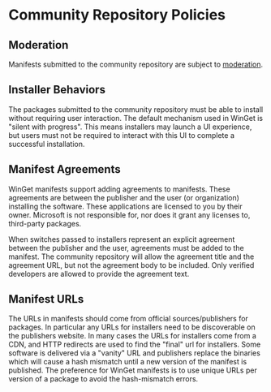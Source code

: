 # Community Repository Policies

## Moderation
Manifests submitted to the community repository are subject to [moderation](Moderation.md).

## Installer Behaviors
The packages submitted to the community repository must be able to install without requiring user interaction. The default mechanism used in WinGet is "silent with progress". This means installers may launch a UI experience, but users must not be required to interact with this UI to complete a successful installation.

## Manifest Agreements
WinGet manifests support adding agreements to manifests. These agreements are between the publisher and the user (or organization) installing the software. These applications are licensed to you by their owner. Microsoft is not responsible for, nor does it grant any licenses to, third-party packages.

When switches passed to installers represent an explicit agreement between the publisher and the user, agreements must be added to the manifest. The community repository will allow the agreement title and the agreement URL, but not the agreement body to be included. Only verified developers are allowed to provide the agreement text.

## Manifest URLs
The URLs in manifests should come from official sources/publishers for packages. In particular any URLs for installers need to be discoverable on the publishers website. In many cases the URLs for installers come from a CDN, and HTTP redirects are used to find the "final" url for installers. Some software is delivered via a "vanity" URL and publishers replace the binaries which will cause a hash mismatch until a new version of the manifest is published. The preference for WinGet manifests is to use unique URLs per version of a package to avoid the hash-mismatch errors.

